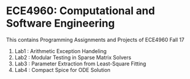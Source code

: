 # ECE4960: Computational and Software Engineering
This contains Programming Assignments and Projects of ECE4960 Fall 17
1. Lab1 : Arithmetic Exception Handeling
2. Lab2 : Modular Testing in Sparse Matrix Solvers
3. Lab3 : Parameter Extraction from Least-Square Fitting
4. Lab4 : Compact Spice for ODE Solution
